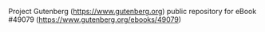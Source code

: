 Project Gutenberg (https://www.gutenberg.org) public repository for eBook #49079 (https://www.gutenberg.org/ebooks/49079)
